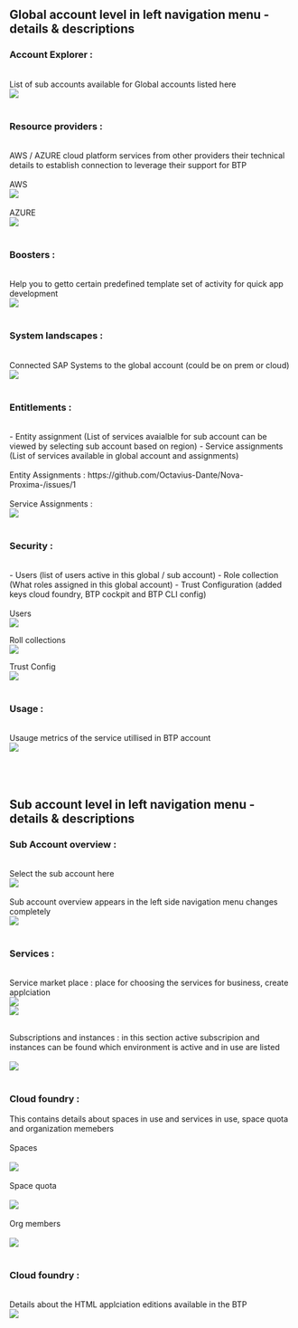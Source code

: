 ## Global account level in left navigation menu - details & descriptions 

### Account Explorer : 
</br>
List of sub accounts available for Global accounts listed here 
</br>
    <img src="./files/1_trial_account.png" >
</br>
</br>
	
### Resource providers : 
</br>
AWS / AZURE cloud platform services from other providers their technical details to establish connection to leverage their support for BTP
</br>
</br>
AWS
</br>
    <img src="./files/2.res.prov_1.png" >
</br>
</br>
AZURE
</br>
    <img src="./files/2.res.prov_2.png" >
</br>
</br>

### Boosters : 
</br>
Help you to getto certain predefined template set of activity for quick app development
</br>
    <img src="./files/3.BOOSTERS.png" >
</br>
</br>

### System landscapes :
</br>
Connected SAP Systems to the global account (could be on prem or cloud) 
</br>
    <img src="./files/4.system_landscapes.png" >
</br>
</br>

### Entitlements : 
</br>
- Entity assignment (List of services avaialble for sub account can be viewed by selecting sub account based on region)
- Service assignments (List of services available in global account and assignments)
</br>
</br>
Entity Assignments : https://github.com/Octavius-Dante/Nova-Proxima-/issues/1
</br>
</br>
Service Assignments : 
</br>
<img src="./files/4.service_assignment.png" >
</br>
</br>

### Security : 
</br>
- Users (list of users active in this global / sub account)
- Role collection (What roles assigned in this global account)
- Trust Configuration (added keys cloud foundry, BTP cockpit and BTP CLI config)
</br>
</br>
Users
</br>
<img src="./files/5.1users.png" >
</br>

Roll collections
</br>
<img src="./files/5.2roll_collection.png" >
</br>

Trust Config
</br>
<img src="./files/5.3trust_config.png" >
</br>
</br>

### Usage : 
</br>
Usauge metrics of the service utillised in BTP account 
</br>
    <img src="./files/6.usage.png" >
</br>
</br>
</br>
</br>

## Sub account level in left navigation menu - details & descriptions 

### Sub Account overview :
</br>
Select the sub account here
</br>    
<img src="./files/7.SUB_1.png" >
</br>
</br>
Sub account overview appears in the left side navigation menu changes completely 
</br>    
<img src="./files/8.SUB_2.png" >
</br>
</br>

### Services :

</br>
Service market place : place for choosing the services for business, create applciation 
</br>    
<img src="./files/9.SUB_3.png" >
</br>
<img src="./files/10.SUB_4.png" >
</br>
</br>

Subscriptions and instances : in this section active subscripion and instances can be found which environment is active and in use are listed 
</br>    
<img src="./files/11.SUB_5.png" >
</br>
</br>

### Cloud foundry :

This contains details about spaces in use and services in use, space quota and organization memebers
</br>    
Spaces 
</br>    
<img src="./files/12.SUB_6.png" >
</br>
</br>
Space quota
</br>    
<img src="./files/13.SUB_7.png" >
</br>
</br>
Org members 
</br>    
<img src="./files/14.SUB_8.png" >
</br>
</br>

### Cloud foundry :

</br>    
Details about the HTML applciation editions available in the BTP 
</br>    
<img src="./files/15.SUB_9.png" >
</br>
</br>
